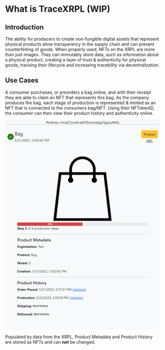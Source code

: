 # What is TraceXRPL (WIP)

## Introduction

The ability for producers to create non-fungible digital assets that represent physical products allow transparency in the supply chain and can prevent counterfeiting of goods. When properly used, NFTs on the XRPL are more than just images. They can immutably store data, such as information about a physical product, creating a layer of trust & authenticity for physical goods, tracking their lifecycle and increasing tracebility via decentralization.

## Use Cases

A consumer purchases, or preorders a bag online, and with their receipt they are able to claim an NFT that represents this bag. As the company produces the bag, each stage of production is represented & minted as an NFT that is connected to the consumers bag/NFT.  Using their NFTokenID, the consumer can then view their product history and authenticity online. 

![Authenticity Example](./images/authenticity_example.png)

Populated by data from the XRPL, Product Metadata and Product History are stored as NFTs and can **not** be changed. 
